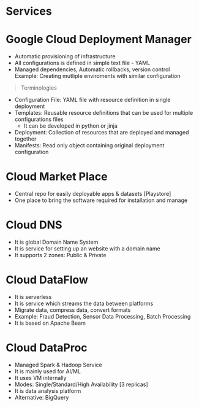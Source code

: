 # Services

# Google Cloud Deployment Manager
- Automatic provisioning of infrastructure
- All configurations is defined in simple text file - YAML
- Managed dependencies, Automatic rollbacks, version control<br>
Example: Creating mutliple enviroments with similar configuration

> Terminologies
- Configuration File: YAML file with resource definition in single deployment
- Templates: Reusable resource definitions that can be used for multiple configurations files
  - It can be developed in python or jinja 
- Deployment: Collection of resources that are deployed and managed together
- Manifests: Read only object containing original deployment configuration

# Cloud Market Place
- Central repo for easily deployable apps & datasets [Playstore]
- One place to bring the software required for installation and manage

# Cloud DNS
- It is global Domain Name System
- It is service for setting up an website with a domain name
- It supports 2 zones: Public & Private

# Cloud DataFlow
- It is serverless
- It is service which streams the data between platforms
- Migrate data, compress data, convert formats
- Example: Fraud Detection, Sensor Data Processing, Batch Processing
- It is based on Apache Beam

# Cloud DataProc
- Managed Spark & Hadoop Service
- It is mainly used for AI/ML
- It uses VM internally
- Modes: Single/Standard/High Availability [3 replicas]
- It is data analysis platform
- Alternative: BigQuery
